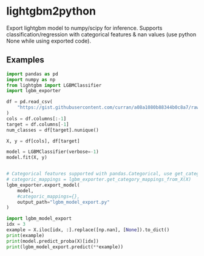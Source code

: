 # lightgbm2python
Export lightgbm model to numpy/scipy for inference. Supports classification/regression with categorical features & nan values (use python None while using exported code).

## Examples
```python
import pandas as pd
import numpy as np
from lightgbm import LGBMClassifier
import lgbm_exporter

df = pd.read_csv(
    "https://gist.githubusercontent.com/curran/a08a1080b88344b0c8a7/raw/0e7a9b0a5d22642a06d3d5b9bcbad9890c8ee534/iris.csv"
)
cols = df.columns[:-1]
target = df.columns[-1]
num_classes = df[target].nunique()

X, y = df[cols], df[target]

model = LGBMClassifier(verbose=-1)
model.fit(X, y)


# Categorical features supported with pandas.Categorical, use get_category_mappings_from_X() for mappings
# categoric_mappings = lgbm_exporter.get_category_mappings_from_X(X)
lgbm_exporter.export_model(
    model, 
    #categoric_mappings={},
    output_path="lgbm_model_export.py"
)

import lgbm_model_export
idx = 3
example = X.iloc[idx, :].replace([np.nan], [None]).to_dict()
print(example)
print(model.predict_proba(X)[idx])
print(lgbm_model_export.predict(**example))
```
